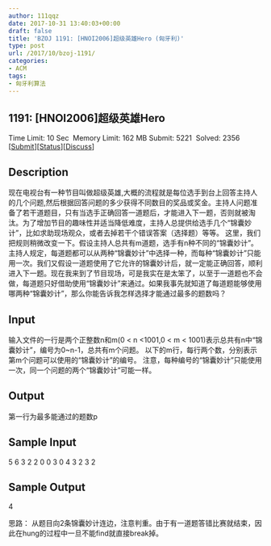 ```yaml
---
author: 111qqz
date: 2017-10-31 13:40:03+00:00
draft: false
title: 'BZOJ 1191: [HNOI2006]超级英雄Hero (匈牙利)'
type: post
url: /2017/10/bzoj-1191/
categories:
- ACM
tags:
- 匈牙利算法
---
```






## 1191: [HNOI2006]超级英雄Hero



Time Limit: 10 Sec  Memory Limit: 162 MB
Submit: 5221  Solved: 2356
[[Submit](http://www.lydsy.com/JudgeOnline/submitpage.php?id=1191)][[Status](http://www.lydsy.com/JudgeOnline/problemstatus.php?id=1191)][[Discuss](http://www.lydsy.com/JudgeOnline/bbs.php?id=1191)]



## Description







现在电视台有一种节目叫做超级英雄,大概的流程就是每位选手到台上回答主持人的几个问题,然后根据回答问题的多少获得不同数目的奖品或奖金。主持人问题准备了若干道题目，只有当选手正确回答一道题后，才能进入下一题，否则就被淘汰。为了增加节目的趣味性并适当降低难度，主持人总提供给选手几个“锦囊妙计”，比如求助现场观众，或者去掉若干个错误答案（选择题）等等。 这里，我们把规则稍微改变一下。假设主持人总共有m道题，选手有n种不同的“锦囊妙计”。主持人规定，每道题都可以从两种“锦囊妙计”中选择一种，而每种“锦囊妙计”只能用一次。我们又假设一道题使用了它允许的锦囊妙计后，就一定能正确回答，顺利进入下一题。现在我来到了节目现场，可是我实在是太笨了，以至于一道题也不会做，每道题只好借助使用“锦囊妙计”来通过。如果我事先就知道了每道题能够使用哪两种“锦囊妙计”，那么你能告诉我怎样选择才能通过最多的题数吗？







## Input







输入文件的一行是两个正整数n和m(0 < n <1001,0 < m < 1001)表示总共有n中“锦囊妙计”，编号为0~n-1，总共有m个问题。
以下的m行，每行两个数，分别表示第m个问题可以使用的“锦囊妙计”的编号。
注意，每种编号的“锦囊妙计”只能使用一次，同一个问题的两个“锦囊妙计”可能一样。







## Output







第一行为最多能通过的题数p







## Sample Input





5 6
3 2
2 0
0 3
0 4
3 2
3 2





## Sample Output





4













思路： 从题目向2条锦囊妙计连边，注意判重。由于有一道题答错比赛就结束，因此在hung的过程中一旦不能find就直接break掉。




